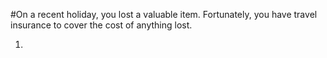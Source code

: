 #On a recent holiday, you lost a valuable item. Fortunately, you have travel insurance to cover the cost of anything lost.

1.
